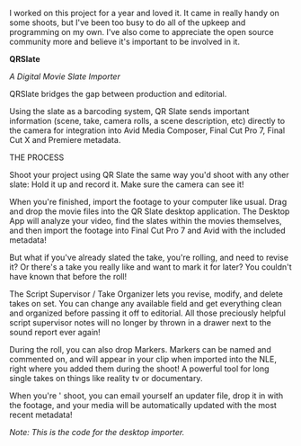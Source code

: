 I worked on this project for a year and loved it.  It came in really handy on some shoots, but I've been too busy to do all of the upkeep and programming on my own.  I've also come to appreciate the open source community more and believe it's important to be involved in it. 


**QRSlate**

*A Digital Movie Slate Importer*

QRSlate bridges the gap between production and editorial.

Using the slate as a barcoding system, QR Slate sends important information (scene, take, camera rolls, a scene description, etc) directly to the camera for integration into Avid Media Composer, Final Cut Pro 7, Final Cut X and Premiere metadata.

THE PROCESS 

Shoot your project using QR Slate the same way you'd shoot with any other slate: Hold it up and record it. Make sure the camera can see it!

When you're finished, import the footage to your computer like usual. Drag and drop the movie files into the QR Slate desktop application. The Desktop App will analyze your video, find the slates within the movies themselves, and then import the footage into Final Cut Pro 7 and Avid with the included metadata!

But what if you've already slated the take, you're rolling, and need to revise it? Or there's a take you really like and want to mark it for later? You couldn't have known that before the roll!

The Script Supervisor / Take Organizer lets you revise, modify, and delete takes on set. You can change any available field and get everything clean and organized before passing it off to editorial. All those preciously helpful script supervisor notes will no longer by thrown in a drawer next to the sound report ever again!

During the roll, you can also drop Markers. Markers can be named and commented on, and will appear in your clip when imported into the NLE, right where you added them during the shoot! A powerful tool for long single takes on things like reality tv or documentary.

When you're ' shoot, you can email yourself an updater file, drop it in with the footage, and your media will be automatically updated with the most recent metadata!

*Note:  This is the code for the desktop importer.*
